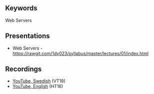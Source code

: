 ## Keywords
Web Servers

## Presentations
* Web Servers - https://rawgit.com/1dv023/syllabus/master/lectures/01/index.html

## Recordings
* [YouTube, Swedish](https://youtu.be/QFVwXM4cIAA) (VT19)
* [YouTube, English](https://youtu.be/hA-PaRr52Xc) (HT16)